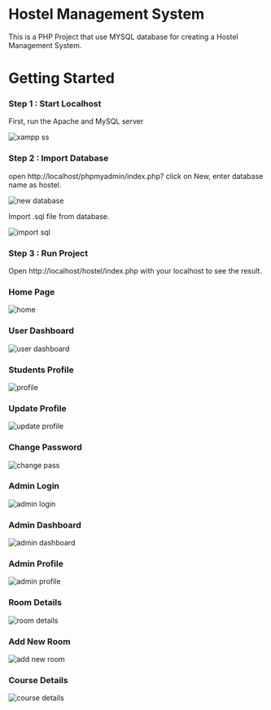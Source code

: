 # Hostel Management System
This is a PHP Project that use MYSQL database for creating a Hostel Management System.

# Getting Started
<h3>Step 1 : Start Localhost</h3>

 First, run the Apache and MySQL server 
 
![xampp ss](https://user-images.githubusercontent.com/91686147/177033996-7bfb1ba3-8dde-4dc7-9780-3379eed0cc4f.PNG)

<h3>Step 2 : Import Database</h3>

open http://localhost/phpmyadmin/index.php? click on New, enter database name as hostel.

![new database](https://user-images.githubusercontent.com/91686147/177033840-91f1fde4-6b6e-44d0-a0ea-edc6b7978bbd.PNG)

Import .sql file from database.

![import sql](https://user-images.githubusercontent.com/91686147/177033916-ed77d710-9527-4c65-8b58-7868cfb87fb1.PNG)

<h3>Step 3 : Run Project</h3>

Open http://localhost/hostel/index.php with your localhost to see the result.

<h3>Home Page</h3>

![home](https://user-images.githubusercontent.com/91686147/177033954-68f05bcd-d4d9-4667-8f8b-d6d2883e53c8.PNG)

<h3>User Dashboard</h3>

![user dashboard](https://user-images.githubusercontent.com/91686147/177044296-801fd8f9-4b11-4669-b7f3-ae74e4ebf8c5.PNG)

<h3>Students Profile</h3>

![profile](https://user-images.githubusercontent.com/91686147/177044343-4f009812-444e-4e9e-b219-92fd6bb6d9c2.PNG)

<h3>Update Profile</h3>

![update profile](https://user-images.githubusercontent.com/91686147/177044436-2416e472-f9c9-4c32-9834-e2878965e628.PNG)

<h3>Change Password</h3>

![change pass](https://user-images.githubusercontent.com/91686147/177044401-a5de0cd2-ae83-4c1c-97aa-2b23946d80fb.PNG)

<h3>Admin Login</h3>

![admin login](https://user-images.githubusercontent.com/91686147/177044486-c2b305d6-3364-47a6-a226-22f7028100af.PNG)

<h3>Admin Dashboard</h3>

![admin dashboard](https://user-images.githubusercontent.com/91686147/177044766-a536f9b1-54ba-4e15-8a6d-78b3f91c620b.PNG)

<h3>Admin Profile</h3>

![admin profile](https://user-images.githubusercontent.com/91686147/177044608-d5307d97-e761-4b27-bb3f-1146f7e370d2.PNG)

<h3>Room Details</h3>

![room details](https://user-images.githubusercontent.com/91686147/177044621-276311cd-d047-4805-869e-79ef0c4f128b.PNG)

<h3>Add New Room</h3>

![add new room](https://user-images.githubusercontent.com/91686147/177044602-abc958b1-dafc-4aa4-b3d2-46a814a06724.PNG)

<h3>Course Details</h3>

![course details](https://user-images.githubusercontent.com/91686147/177044925-2df38a68-e2d9-415e-8643-eb4fc91e5c35.PNG)












